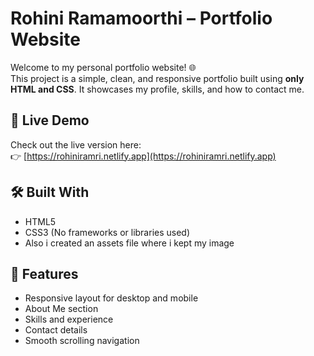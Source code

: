 # Rohini Ramamoorthi – Portfolio Website

Welcome to my personal portfolio website! 🌐  
This project is a simple, clean, and responsive portfolio built using **only HTML and CSS**. It showcases my profile, skills, and how to contact me.

## 🔗 Live Demo

Check out the live version here:  
👉 [https://rohiniramri.netlify.app](https://rohiniramri.netlify.app)

## 🛠️ Built With

- HTML5
- CSS3 (No frameworks or libraries used)
- Also i created an assets file where i kept my image

## 📁 Features

- Responsive layout for desktop and mobile
- About Me section
- Skills and experience
- Contact details
- Smooth scrolling navigation
